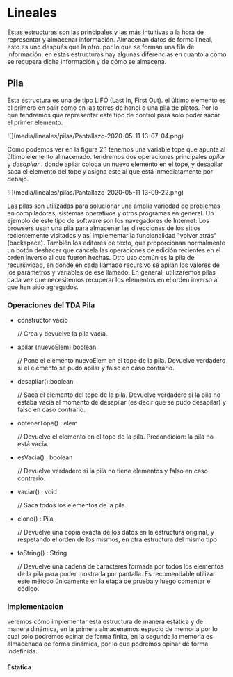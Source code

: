 # Lineales

Estas estructuras son las principales y las más intuitivas a la hora de representar y almacenar información. Almacenan datos de forma lineal, esto es uno después que la otro. por lo que se forman una fila de información. en estas estructuras hay algunas diferencias en cuanto a cómo se recupera dicha información y de cómo se almacena.



## Pila

Esta estructura es una de tipo LIFO (Last In, First Out). el último elemento es el primero en salir como en las torres de hanoi o una pila de platos. Por lo que tendremos que representar este tipo de control para solo poder sacar el primer elemento.

![](media/lineales/pilas/Pantallazo-2020-05-11 13-07-04.png)

Como podemos ver en la figura 2.1 tenemos una variable tope que apunta al último elemento almacenado. tendremos dos operaciones principales *apilar* y *desapilar* . donde apilar coloca un nuevo elemento en el tope, y desapilar saca el elemento del tope y asigna este al que está inmediatamente por debajo.

![](media/lineales/pilas/Pantallazo-2020-05-11 13-09-22.png)

Las pilas son utilizadas para solucionar una amplia variedad de problemas en compiladores, sistemas operativos y otros programas en general. Un ejemplo de este tipo de software son los navegadores de Internet: Los browsers usan una pila para almacenar las direcciones de los sitios recientemente visitados y así implementar la funcionalidad "volver atrás" (backspace). También los editores de texto, que proporcionan normalmente un botón deshacer que cancela las operaciones de edición recientes en el orden inverso al que fueron hechas. Otro uso común es la pila de recursividad, en donde en cada llamado recursivo se apilan los valores de los parámetros y variables de ese llamado. En general, utilizaremos pilas cada vez que necesitemos recuperar los elementos en el orden inverso al que han sido agregados.

### Operaciones del TDA Pila

- constructor vacío

  // Crea y devuelve la pila vacía. 

- apilar (nuevoElem):boolean 

  // Pone el elemento nuevoElem en el tope de la pila. Devuelve verdadero si el elemento se pudo apilar y falso en caso contrario. 

- desapilar():boolean 

  // Saca el elemento del tope de la pila. Devuelve verdadero si la pila no estaba vacía al momento de desapilar (es decir que se pudo desapilar) y falso en caso contrario. 

- obtenerTope() : elem 

  // Devuelve el elemento en el tope de la pila. Precondición: la pila no está vacía. 

- esVacia() : boolean

  // Devuelve verdadero si la pila no tiene elementos y falso en caso contrario. 

- vaciar() : void 

  // Saca todos los elementos de la pila. 

- clone() : Pila 

  // Devuelve una copia exacta de los datos en la estructura original, y respetando el orden de los mismos, en otra estructura del mismo tipo 

- toString() : String

  // Devuelve una cadena de caracteres formada por todos los elementos de la pila para poder mostrarla por pantalla. Es recomendable utilizar este método únicamente en la etapa de prueba y luego comentar el código.

### Implementacion

veremos cómo implementar esta estructura de manera estática y de manera dinámica, en la primera almacenamos espacio de memoria por lo cual solo podremos opinar de forma finita, en la segunda la memoria es almacenada de forma dinámica, por lo que podremos opinar de forma indefinida.

#### Estatica



